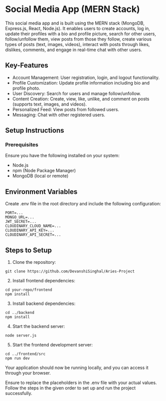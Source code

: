 # Social Media App (MERN Stack)
This social media app and    is built using the MERN stack (MongoDB, Express.js, React, Node.js). It enables users to create accounts, log in, update their profiles with a bio and profile picture, search for other users, follow/unfollow them, view posts from those they follow, create various types of posts (text, images, videos), interact with posts through likes, dislikes, comments, and engage in real-time chat with other users.

## Key-Features
- Account Management: User registration, login, and logout functionality.
- Profile Customization: Update profile information including bio and profile photo.
- User Discovery: Search for users and manage follow/unfollow.
- Content Creation: Create, view, like, unlike, and comment on posts (supports text, images, and videos).
- Personalized Feed: View posts from followed users.
- Messaging: Chat with other registered users.

## Setup Instructions
### Prerequisites
Ensure you have the following installed on your system:
- Node.js
- npm (Node Package Manager)
- MongoDB (local or remote)

## Environment Variables
Create .env file in the root directory and include the following configuration:
```
PORT=...
MONGO_URL=...
JWT_SECRET=...
CLOUDINARY_CLOUD_NAME=...
CLOUDINARY_API_KEY=...
CLOUDINARY_API_SECRET=...
```

## Steps to Setup
1. Clone the repository:
```
git clone https://github.com/DevanshiSinghal/Aries-Project
```

2. Install frontend dependencies:
```
cd your-repo/frontend
npm install
```

3. Install backend dependencies:
```
cd ../backend
npm install
```

4. Start the backend server:
```
node server.js
```

5. Start the frontend development server:
```
cd ../frontend/src
npm run dev
```

Your application should now be running locally, and you can access it through your browser.

Ensure to replace the placeholders in the .env file with your actual values. Follow the steps in the given order to set up and run the project successfully.
